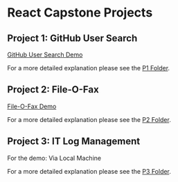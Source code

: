 # React Capstone Projects

## Project 1: GitHub User Search
[GitHub User Search Demo](https://github.com/troveofgems/react/tree/main/p1)

For a more detailed explanation please see the [P1 Folder](https://github.com/troveofgems/react/tree/main/p1).

## Project 2: File-O-Fax
[File-O-Fax Demo](https://github.com/troveofgems/react/tree/main/p1)

For a more detailed explanation please see the [P2 Folder](https://github.com/troveofgems/react/tree/main/p2).

## Project 3: IT Log Management
For the demo: Via Local Machine

For a more detailed explanation please see the [P3 Folder](https://github.com/troveofgems/react/tree/main/p3).